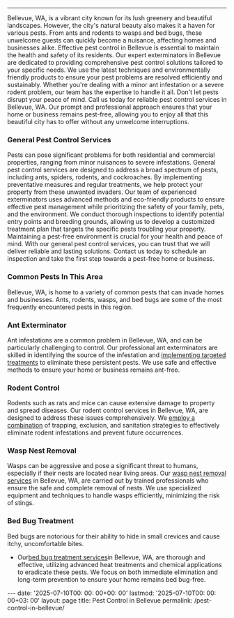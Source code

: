 ---
Bellevue, WA, is a vibrant city known for its lush greenery and beautiful landscapes. However, the city's natural beauty also makes it a haven for various pests. From ants and rodents to wasps and bed bugs, these unwelcome guests can quickly become a nuisance, affecting homes and businesses alike. Effective pest control in Bellevue is essential to maintain the health and safety of its residents.
Our expert exterminators in Bellevue are dedicated to providing comprehensive pest control solutions tailored to your specific needs. We use the latest techniques and environmentally friendly products to ensure your pest problems are resolved efficiently and sustainably. Whether you're dealing with a minor ant infestation or a severe rodent problem, our team has the expertise to handle it all.
Don't let pests disrupt your peace of mind. Call us today for reliable pest control services in Bellevue, WA. Our prompt and professional approach ensures that your home or business remains pest-free, allowing you to enjoy all that this beautiful city has to offer without any unwelcome interruptions.
### General Pest Control Services
Pests can pose significant problems for both residential and commercial properties, ranging from minor nuisances to severe infestations. General pest control services are designed to address a broad spectrum of pests, including ants, spiders, rodents, and cockroaches. By implementing preventative measures and regular treatments, we help protect your property from these unwanted invaders.
Our team of experienced exterminators uses advanced methods and eco-friendly products to ensure effective pest management while prioritizing the safety of your family, pets, and the environment. We conduct thorough inspections to identify potential entry points and breeding grounds, allowing us to develop a customized treatment plan that targets the specific pests troubling your property.
Maintaining a pest-free environment is crucial for your health and peace of mind. With our general pest control services, you can trust that we will deliver reliable and lasting solutions. Contact us today to schedule an inspection and take the first step towards a pest-free home or business.
### Common Pests In This Area
Bellevue, WA, is home to a variety of common pests that can invade homes and businesses. Ants, rodents, wasps, and bed bugs are some of the most frequently encountered pests in this region.
### Ant Exterminator
Ant infestations are a common problem in Bellevue, WA, and can be particularly challenging to control.
Our professional ant exterminators are skilled in identifying the source of the infestation and
[implementing targeted treatments](https://pestpolicy.com/bellevue/pest-control-in-bellevue/)
to eliminate these persistent pests. We use safe and effective methods to ensure your home or business remains ant-free.
### Rodent Control
Rodents such as rats and mice can cause extensive damage to property and spread diseases. Our rodent control services in Bellevue, WA, are designed to address these issues comprehensively.
We
[employ a combination](https://pestpolicy.com/rodent-control-in-bellevue/)
of trapping, exclusion, and sanitation strategies to effectively eliminate rodent infestations and prevent future occurrences.
### Wasp Nest Removal
Wasps can be aggressive and pose a significant threat to humans, especially if their nests are located near living areas.
Our
[wasp nest removal services](https://pestpolicy.com/wasp-nest-removal-in-bellevue-wa/)
in Bellevue, WA, are carried out by trained professionals who ensure the safe and complete removal of nests. We use specialized equipment and techniques to handle wasps efficiently, minimizing the risk of stings.
### Bed Bug Treatment
Bed bugs are notorious for their ability to hide in small crevices and cause itchy, uncomfortable bites.
- Our[bed bug treatment services](https://pestpolicy.com/bed-bug-treatment-in-bellevue-wa/)in Bellevue, WA, are thorough and effective, utilizing advanced heat treatments and chemical applications to eradicate these pests.
We focus on both immediate elimination and long-term prevention to ensure your home remains bed bug-free.

﻿--- date: '2025-07-10T00: 00: 00+00: 00' lastmod: '2025-07-10T00: 00: 00+03: 00' layout: page title: Pest Control in Bellevue permalink: /pest-control-in-bellevue/
